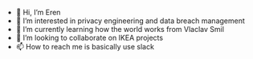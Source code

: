 - 👋 Hi, I’m Eren
- 👀 I’m interested in privacy engineering and data breach management
- 🌱 I’m currently learning how the world works from Vlaclav Smil
- 💞️ I’m looking to collaborate on IKEA projects
- 📫 How to reach me is basically use slack

<!---
erogr/erogr is a ✨ special ✨ repository because its `README.md` (this file) appears on your GitHub profile.
You can click the Preview link to take a look at your changes.
--->
